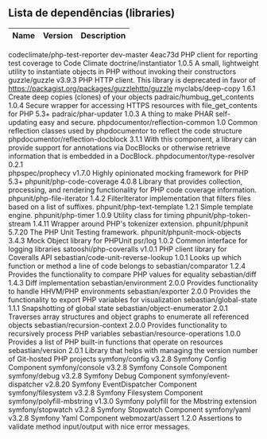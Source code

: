 
## Lista de dependências (libraries)

Name | Version | Description
-----|---------|------------------------------------------------------
codeclimate/php-test-reporter      dev-master 4eac73d PHP client for reporting test coverage to Code Climate
doctrine/instantiator              1.0.5              A small, lightweight utility to instantiate objects in PHP without invoking their constructors
guzzle/guzzle                      v3.9.3             PHP HTTP client. This library is deprecated in favor of https://packagist.org/packages/guzzlehttp/guzzle
myclabs/deep-copy                  1.6.1              Create deep copies (clones) of your objects
padraic/humbug_get_contents        1.0.4              Secure wrapper for accessing HTTPS resources with file_get_contents for PHP 5.3+
padraic/phar-updater               1.0.3              A thing to make PHAR self-updating easy and secure.
phpdocumentor/reflection-common    1.0                Common reflection classes used by phpdocumentor to reflect the code structure
phpdocumentor/reflection-docblock  3.1.1              With this component, a library can provide support for annotations via DocBlocks or otherwise retrieve information that is embedded in a DocBlock.
phpdocumentor/type-resolver        0.2.1             
phpspec/prophecy                   v1.7.0             Highly opinionated mocking framework for PHP 5.3+
phpunit/php-code-coverage          4.0.8              Library that provides collection, processing, and rendering functionality for PHP code coverage information.
phpunit/php-file-iterator          1.4.2              FilterIterator implementation that filters files based on a list of suffixes.
phpunit/php-text-template          1.2.1              Simple template engine.
phpunit/php-timer                  1.0.9              Utility class for timing
phpunit/php-token-stream           1.4.11             Wrapper around PHP's tokenizer extension.
phpunit/phpunit                    5.7.20             The PHP Unit Testing framework.
phpunit/phpunit-mock-objects       3.4.3              Mock Object library for PHPUnit
psr/log                            1.0.2              Common interface for logging libraries
satooshi/php-coveralls             v1.0.1             PHP client library for Coveralls API
sebastian/code-unit-reverse-lookup 1.0.1              Looks up which function or method a line of code belongs to
sebastian/comparator               1.2.4              Provides the functionality to compare PHP values for equality
sebastian/diff                     1.4.3              Diff implementation
sebastian/environment              2.0.0              Provides functionality to handle HHVM/PHP environments
sebastian/exporter                 2.0.0              Provides the functionality to export PHP variables for visualization
sebastian/global-state             1.1.1              Snapshotting of global state
sebastian/object-enumerator        2.0.1              Traverses array structures and object graphs to enumerate all referenced objects
sebastian/recursion-context        2.0.0              Provides functionality to recursively process PHP variables
sebastian/resource-operations      1.0.0              Provides a list of PHP built-in functions that operate on resources
sebastian/version                  2.0.1              Library that helps with managing the version number of Git-hosted PHP projects
symfony/config                     v3.2.8             Symfony Config Component
symfony/console                    v3.2.8             Symfony Console Component
symfony/debug                      v3.2.8             Symfony Debug Component
symfony/event-dispatcher           v2.8.20            Symfony EventDispatcher Component
symfony/filesystem                 v3.2.8             Symfony Filesystem Component
symfony/polyfill-mbstring          v1.3.0             Symfony polyfill for the Mbstring extension
symfony/stopwatch                  v3.2.8             Symfony Stopwatch Component
symfony/yaml                       v3.2.8             Symfony Yaml Component
webmozart/assert                   1.2.0              Assertions to validate method input/output with nice error messages.


